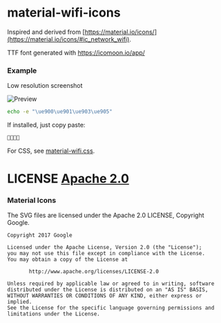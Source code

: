 # material-wifi-icons

Inspired and derived from [https://material.io/icons/](https://material.io/icons/#ic_network_wifi).

TTF font generated with https://icomoon.io/app/

### Example
Low resolution screenshot

![Preview](http://i.imgur.com/y6t0E9u.png)

``` bash
echo -e "\ue900\ue901\ue903\ue905"
```

If installed,  just copy paste:
``` bash

```

For CSS, see [material-wifi.css](material-wifi.css).


# LICENSE [Apache 2.0](LICENSE)

### Material Icons
The SVG files are licensed under the Apache 2.0 LICENSE, Copyright Google.

```
Copyright 2017 Google

Licensed under the Apache License, Version 2.0 (the "License");
you may not use this file except in compliance with the License.
You may obtain a copy of the License at

       http://www.apache.org/licenses/LICENSE-2.0

Unless required by applicable law or agreed to in writing, software
distributed under the License is distributed on an "AS IS" BASIS,
WITHOUT WARRANTIES OR CONDITIONS OF ANY KIND, either express or implied.
See the License for the specific language governing permissions and
limitations under the License.
```

